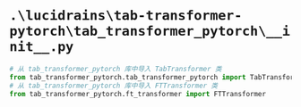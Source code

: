 # `.\lucidrains\tab-transformer-pytorch\tab_transformer_pytorch\__init__.py`

```py
# 从 tab_transformer_pytorch 库中导入 TabTransformer 类
from tab_transformer_pytorch.tab_transformer_pytorch import TabTransformer
# 从 tab_transformer_pytorch 库中导入 FTTransformer 类
from tab_transformer_pytorch.ft_transformer import FTTransformer
```